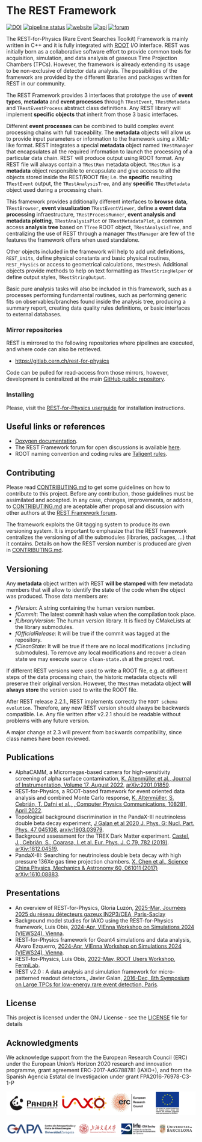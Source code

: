 # The REST Framework
[![DOI](https://zenodo.org/badge/324291710.svg)](http://doi.org/10.5281/zenodo.4528985)
[![pipeline status](https://github.com/rest-for-physics/framework/actions/workflows/validation.yml/badge.svg)](https://github.com/rest-for-physics/framework)
[![website](https://img.shields.io/badge/user-guide-E8B6FF.svg)](https://rest-for-physics.github.io)
[![api](https://img.shields.io/badge/user-API-FFCA78.svg)](https://rest-for-physics.github.io/framework/)
[![forum](https://img.shields.io/badge/user-forum-AAFF90.svg)](https://rest-forum.unizar.es/)

The REST-for-Physics (Rare Event Searches Toolkit) Framework is mainly written in C++ and it is fully integrated with [ROOT](https://root.cern.ch) I/O interface.
REST was initially born as a collaborative software effort to provide common tools for acquisition, simulation, and data analysis of gaseous Time Projection Chambers (TPCs). However, the framework is already extending its usage to be non-exclusive of detector data analysis. The possibilities of the framework are provided by the different libraries and packages written for REST in our community.

The REST Framework provides 3 interfaces that prototype the use of **event types**, **metadata** and **event processes** through `TRestEvent`, `TRestMetadata` and `TRestEventProcess` abstract class definitions.
Any REST library will implement **specific objects** that inherit from those 3 basic interfaces.

Different **event processes** can be combined to build complex event processing chains with full traceability.
The **metadata** objects will allow us to provide input parameters or information to the framework using a XML-like format.
REST integrates a special **metadata** object named `TRestManager` that encapsulates all the required information to launch the processing of a particular data chain.
REST will produce output using ROOT format. Any REST file will always contain a `TRestRun` metadata object.
`TRestRun` is a **metadata** object responsible to encapsulate and give access to all the objects stored inside the REST/ROOT file;
i.e. the **specific** resulting `TRestEvent` output, the `TRestAnalysisTree`, and any **specific** `TRestMetadata` object used during a processing chain.

This framework provides additionally different interfaces to **browse data**, `TRestBrowser`, **event visualization** `TRestEventViewer`, define a **event data processing** infraestructure, `TRestProcessRunner`, **event analysis and metadata plotting**, `TRestAnalysisPlot` or `TRestMetadataPlot`, a common access **analysis tree** based on `TTree` ROOT object, `TRestAnalysisTree`, and centralizing the use of REST through a manager `TRestManager` are few of the features the framework offers when used standalone.

Other objects included in the framework will help to add unit definitions, `REST_Units`, define physical constants and basic physical routines, `REST_Physics` or access to geometrical calculations, `TRestMesh`. Additional objects provide methods to help on text formatting as `TRestStringHelper` or define output styles, `TRestStringOutput`.

Basic pure analysis tasks will also be included in this framework, such as a processes performing fundamental routines, such as performing generic fits on observables/branches found inside the analysis tree, producing a summary report, creating data quality rules definitions, or basic interfaces to external databases.

### Mirror repositories

REST is mirrored to the following repositories where pipelines are executed, and where code can also be retrieved.

- https://gitlab.cern.ch/rest-for-physics

Code can be pulled for read-access from those mirrors, however, development is centralized at the main [GitHub public repository](https://github.com/rest-for-physics/).

### Installing

Please, visit the [REST-for-Physics userguide](https://rest-for-physics.github.io) for installation instructions.


## Useful links or references

- [Doxygen documentation](https://rest-for-physics.github.io/framework/).
- The REST Framework forum for open discussions is available [here](https://rest-forum.unizar.es).
- ROOT naming convention and coding rules are [Taligent rules](https://root.cern/TaligentDocs/TaligentOnline/DocumentRoot/1.0/Docs/books/WM/WM_63.html#HEADING77).

## Contributing

Please read [CONTRIBUTING.md](CONTRIBUTING.md) to get some guidelines on how to contribute to this project.
Before any contribution, those guidelines must be assimilated and accepted.
In any case, changes, improvements, or addons, to [CONTRIBUTING.md](CONTRIBUTING.md) are aceptable after proposal and discussion with other authors at the [REST Framework forum](https://ezpc10.unizar.es/).

The framework exploits the Git tagging system to produce its own versioning system. It is important to emphasize that the REST framework centralizes the versioning of all the submodules (libraries, packages, ...) that it contains. Details on how the REST version number is produced are given in [CONTRIBUTING.md](CONTRIBUTING.md).

## Versioning

Any **metadata** object written with REST **will be stamped** with few metadata members that will allow to identify the state of the code when the object was produced. Those data members are:
  - *fVersion*: A string containing the human version number.
  - *fCommit*: The latest commit hash value when the compilation took place.
  - *fLibraryVersion*: The human version library. It is fixed by CMakeLists at the library submodules.
  - *fOfficialRelease*: It will be true if the commit was tagged at the repository.
  - *fCleanState*: It will be true if there are no local modifications (including submodules). To remove any local modifications and recover a clean state we may execute `source clean-state.sh` at the project root.

If different REST versions were used to write a ROOT file, e.g. at different steps of the data processing chain, the historic metadata objects will preserve their original version.
However, the `TRestRun` metadata object **will always store** the version used to write the ROOT file.

After REST release 2.2.1., REST implements correctly the `ROOT schema evolution`. Therefore, any new REST version should always be backwards compatible.
I.e. Any file written after v2.2.1 should be readable without problems with any future version.

A major change at 2.3 will prevent from backwards compatibility, since class names have been reviewed.

## Publications

- AlphaCAMM, a Micromegas-based camera for high-sensitivity screening of alpha surface contamination, [K. Altenmüller et al., Journal of Instrumentation, Volume 17, August 2022](https://doi.org/10.1088/1748-0221/17/08/P08035), [arXiv:2201.01859](https://doi.org/10.48550/arXiv.2201.01859).
- REST-for-Physics, a ROOT-based framework for event oriented data analysis and combined Monte Carlo response, [K. Altenmüller, S. Cebrián, T. Dafni et al., , Computer Physics Communications, 108281, April 2022](https://doi.org/10.1016/j.cpc.2021.108281).
- Topological background discrimination in the PandaX-III neutrinoless double beta decay experiment, [J Galan et al 2020 J. Phys. G: Nucl. Part. Phys. 47 045108](https://doi.org/10.1088/1361-6471/ab4dbe), [arxiv:1903.03979](https://doi.org/10.48550/arXiv.1903.03979).
- Background assessment for the TREX Dark Matter experiment. [Castel, J., Cebrián, S., Coarasa, I. et al. Eur. Phys. J. C 79, 782 (2019)](https://doi.org/10.1140/epjc/s10052-019-7282-6). [arXiv:1812.04519](https://arxiv.org/abs/1812.04519).
- PandaX-III: Searching for neutrinoless double beta decay with high pressure 136Xe gas time projection chambers. [X. Chen et al., Science China Physics, Mechanics & Astronomy 60, 061011 (2017)](https://doi.org/10.1007/s11433-017-9028-0) [arXiv:1610.08883](https://arxiv.org/abs/1610.08883).

## Presentations
- An overview of REST-for-Physics, Gloria Luzón, [2025-Mar, Journées 2025 du réseau détecteurs gazeux IN2P3/CEA, Paris-Saclay](https://indico.ijclab.in2p3.fr/event/11577/contributions/37231/)
- Background model studies for IAXO using the REST-for-Physics framework, Luis Obis, [2024-Apr, VIEnna Workshop on Simulations 2024  (VIEWS24), Vienna](https://indico.cern.ch/event/1275551/contributions/5858816/).
- REST-for-Physics framework for Geant4 simulations and data analysis, Álvaro Ezquerro, [2024-Apr, VIEnna Workshop on Simulations 2024  (VIEWS24), Vienna](https://indico.cern.ch/event/1275551/contributions/5858814/).
- REST-for-Physics, Luis Obis, [2022-May, ROOT Users Workshop, FermiLab](https://indico.fnal.gov/event/23628/contributions/240755/).
- REST v2.0 : A data analysis and simulation framework for micro-patterned readout detectors., Javier Galan, [2016-Dec, 8th Symposium on Large TPCs for low-energy rare event detection, Paris](https://indico.cern.ch/event/473362/contributions/2334838/).


## License

This project is licensed under the GNU License - see the [LICENSE](LICENCE) file for details

## Acknowledgments

We acknowledge support from the the European Research Council (ERC) under the European Union’s Horizon 2020 research and innovation programme, grant agreement ERC-2017-AdG788781 (IAXO+), and from the Spanish Agencia Estatal de Investigacion under grant FPA2016-76978-C3-1-P

<p align="center">
<img src="miscellaneous/ResearchLogos.png" width="580">
</p>

![Insitution logos](miscellaneous/institution_logos.png)
